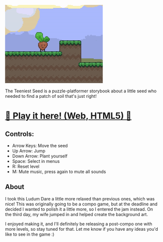 ![demo gif](demo.gif)

The Teeniest Seed is a puzzle-platformer storybook about a little seed who needed to find a patch of soil that's just right!

# [🌱 Play it here! (Web, HTML5) 🌱 ](https://jezzamon.itch.io/the-teeniest-seed)

## Controls:

- Arrow Keys: Move the seed
- Up Arrow: Jump
- Down Arrow: Plant yourself
- Space: Select in menus
- R: Reset level
- M: Mute music, press again to mute all sounds

## About

I took this Ludum Dare a little more relaxed than previous ones, which was nice! This was originally going to be a compo game, but at the deadline and decided I wanted to polish it a little more, so I entered the jam instead. On the third day, my wife jumped in and helped create the background art.

I enjoyed making it, and I'll definitely be releasing a post-compo one with more levels, so stay tuned for that. Let me know if you have any ideas you'd like to see in the game :)